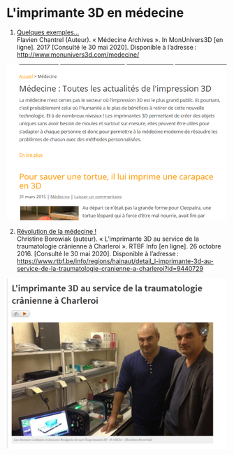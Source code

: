 # L'imprimante 3D en médecine

1. [Quelques exemples...](http://www.monunivers3d.com/medecine/)  
Flavien Chantrel (Auteur). « Médecine Archives ». In MonUnivers3D [en ligne]. 2017 [Consulté le 30 mai 2020]. Disponible à l’adresse : http://www.monunivers3d.com/medecine/
  
![image](images/3dactu.png)

2. [Révolution de la médecine !](https://www.rtbf.be/info/regions/hainaut/detail_l-imprimante-3d-au-service-de-la-traumatologie-cranienne-a-charleroi?id=9440729)  
Christine Borowiak (auteur). « L’imprimante 3D au service de la traumatologie crânienne à Charleroi ». RTBF Info [en ligne]. 26 octobre 2016. [Consulté le 30 mai 2020]. Disponible à l’adresse : https://www.rtbf.be/info/regions/hainaut/detail_l-imprimante-3d-au-service-de-la-traumatologie-cranienne-a-charleroi?id=9440729

![image](images/3dtrauma.png)
